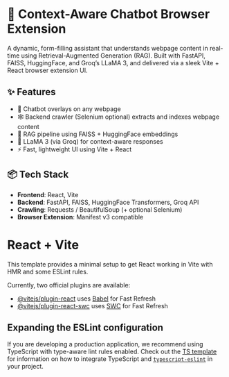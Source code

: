 # 🧠 Context-Aware Chatbot Browser Extension

A dynamic, form-filling assistant that understands webpage content in real-time using Retrieval-Augmented Generation (RAG). Built with FastAPI, FAISS, HuggingFace, and Groq’s LLaMA 3, and delivered via a sleek Vite + React browser extension UI.

## ✨ Features

- 💬 Chatbot overlays on any webpage
- 🕸️ Backend crawler (Selenium optional) extracts and indexes webpage content
- 🧠 RAG pipeline using FAISS + HuggingFace embeddings
- 🤖 LLaMA 3 (via Groq) for context-aware responses
- ⚡ Fast, lightweight UI using Vite + React

## 📦 Tech Stack

- **Frontend**: React, Vite
- **Backend**: FastAPI, FAISS, HuggingFace Transformers, Groq API
- **Crawling**: Requests / BeautifulSoup (+ optional Selenium)
- **Browser Extension**: Manifest v3 compatible


# React + Vite

This template provides a minimal setup to get React working in Vite with HMR and some ESLint rules.

Currently, two official plugins are available:

- [@vitejs/plugin-react](https://github.com/vitejs/vite-plugin-react/blob/main/packages/plugin-react) uses [Babel](https://babeljs.io/) for Fast Refresh
- [@vitejs/plugin-react-swc](https://github.com/vitejs/vite-plugin-react/blob/main/packages/plugin-react-swc) uses [SWC](https://swc.rs/) for Fast Refresh

## Expanding the ESLint configuration

If you are developing a production application, we recommend using TypeScript with type-aware lint rules enabled. Check out the [TS template](https://github.com/vitejs/vite/tree/main/packages/create-vite/template-react-ts) for information on how to integrate TypeScript and [`typescript-eslint`](https://typescript-eslint.io) in your project.
